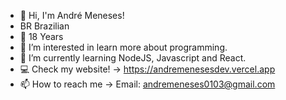 - 👋 Hi, I'm André Meneses!
- BR Brazilian
- 🎂 18 Years
- 👀 I’m interested in learn more about programming.
- 🌱 I’m currently learning NodeJS, Javascript and React.
- 💻 Check my website! -> https://andremenesesdev.vercel.app
- 📫 How to reach me ->
  Email: andremeneses0103@gmail.com

